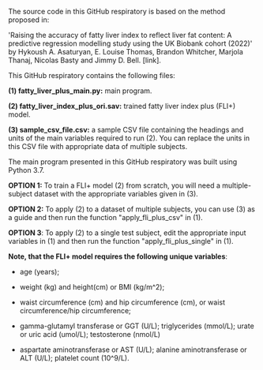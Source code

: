The source code in this GitHub respiratory is based on the method proposed in:

'Raising the accuracy of fatty liver index to reflect liver fat content: A predictive regression modelling study using the UK Biobank cohort (2022)' by Hykoush A. Asaturyan, E. Louise Thomas, Brandon Whitcher, Marjola Thanaj, Nicolas Basty and Jimmy D. Bell. [link].

This GitHub respiratory contains the following files:

**(1) fatty_liver_plus_main.py:** main program.

**(2) fatty_liver_index_plus_ori.sav:** trained fatty liver index plus (FLI+) model.

**(3) sample_csv_file.csv:** a sample CSV file containing the headings and units of the main variables required to run (2). You can replace the units in this CSV file with appropriate data of multiple subjects.

The main program presented in this GitHub respiratory was built using Python 3.7.

**OPTION 1:** To train a FLI+ model (2) from scratch, you will need a multiple-subject dataset with the appropriate variables given in (3).

**OPTION 2:** To apply (2) to a dataset of multiple subjects, you can use (3) as a guide and then run the function "apply_fli_plus_csv" in (1).

**OPTION 3**: To apply (2) to a single test subject, edit the appropriate input variables in (1) and then run the function "apply_fli_plus_single" in (1).

**Note, that the FLI+ model requires the following unique variables**:

* age (years); 

* weight (kg) and height(cm) or BMI (kg/m^2);

* waist circumference (cm) and hip circumference (cm), or waist circumference/hip circumference;

* gamma-glutamyl transferase or GGT (U/L); triglycerides (mmol/L); urate or uric acid (umol/L); testosterone (nmol/L)

* aspartate aminotransferase or AST (U/L); alanine aminotransferase or ALT (U/L); platelet count (10^9/L).
